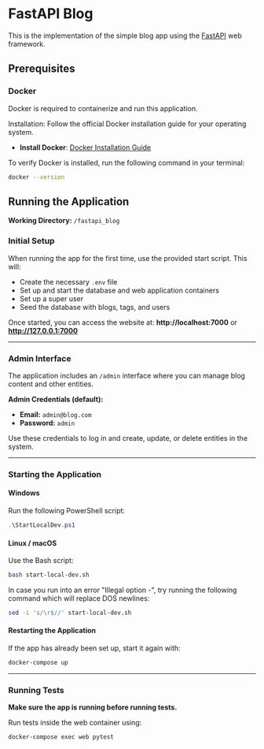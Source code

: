 # FastAPI Blog

This is the implementation of the simple blog app using the [FastAPI](https://fastapi.tiangolo.com/) web framework.

## Prerequisites

### **Docker**

Docker is required to containerize and run this application.

Installation: Follow the official Docker installation guide for your operating system.

- **Install Docker**: [Docker Installation Guide](https://docs.docker.com/get-started/get-docker/)

To verify Docker is installed, run the following command in your terminal:

```bash
docker --version
```

## **Running the Application**

**Working Directory:** `/fastapi_blog`

### **Initial Setup**

When running the app for the first time, use the provided start script. This will:

- Create the necessary `.env` file
- Set up and start the database and web application containers
- Set up a super user
- Seed the database with blogs, tags, and users

Once started, you can access the website at:
**http://localhost:7000** or **http://127.0.0.1:7000**

---

### **Admin Interface**

The application includes an `/admin` interface where you can manage blog content and other entities.

**Admin Credentials (default):**

- **Email:** `admin@blog.com`
- **Password:** `admin`

Use these credentials to log in and create, update, or delete entities in the system.

---

### **Starting the Application**

#### **Windows**

Run the following PowerShell script:

```powershell
.\StartLocalDev.ps1
```

#### **Linux / macOS**

Use the Bash script:

```bash
bash start-local-dev.sh
```

In case you run into an error "Illegal option -", try running the following command which will replace DOS newlines:

```bash
sed -i 's/\r$//' start-local-dev.sh
```

#### **Restarting the Application**

If the app has already been set up, start it again with:

```bash
docker-compose up
```

---

### **Running Tests**

**Make sure the app is running before running tests.**

Run tests inside the web container using:

```bash
docker-compose exec web pytest
```
